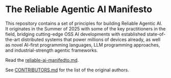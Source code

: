 # The Reliable Agentic AI Manifesto

This repository contains a set of principles for building Reliable Agentic AI. It originates in the Summer of 2025 with some of the key practitioners in the field, bridging cutting-edge OSS AI developments with established state-of-the-art distributed systems that power millions of devices already, as well as novel AI-first programming languages, LLM programming approaches, and industrial-strength agentic frameworks.

Read the [reliable-ai-manifedto.md](https://github.com/reasonable/reliable/blob/main/eliable-ai-manifedto.md).

See [CONTRIBUTORS.md](https://github.com/reasonable/reliable/blob/main/CONTRIBUTORS.md) for the list of the original authors.
